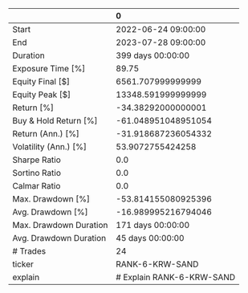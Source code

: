 |                        | 0                         |
|:-----------------------|:--------------------------|
| Start                  | 2022-06-24 09:00:00       |
| End                    | 2023-07-28 09:00:00       |
| Duration               | 399 days 00:00:00         |
| Exposure Time [%]      | 89.75                     |
| Equity Final [$]       | 6561.707999999999         |
| Equity Peak [$]        | 13348.591999999999        |
| Return [%]             | -34.38292000000001        |
| Buy & Hold Return [%]  | -61.048951048951054       |
| Return (Ann.) [%]      | -31.918687236054332       |
| Volatility (Ann.) [%]  | 53.9072755424258          |
| Sharpe Ratio           | 0.0                       |
| Sortino Ratio          | 0.0                       |
| Calmar Ratio           | 0.0                       |
| Max. Drawdown [%]      | -53.814155080925396       |
| Avg. Drawdown [%]      | -16.989995216794046       |
| Max. Drawdown Duration | 171 days 00:00:00         |
| Avg. Drawdown Duration | 45 days 00:00:00          |
| # Trades               | 24                        |
| ticker                 | RANK-6-KRW-SAND           |
| explain                | # Explain RANK-6-KRW-SAND |